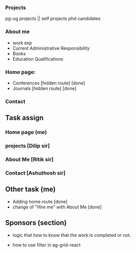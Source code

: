 
### Projects

pg-ug projects || self projects
phd candidates

### About me

- work exp
- Current Administrative Responsibility
- Books
- Education Qualifications 

### Home page: 

- Conferences [hidden route] [done]
- Journals [hidden route] [done]


### Contact 

## Task assign

### Home page (me)

### projects [Dilip sir]

### About Me [Ritik sir]

### Contact [Ashuthosh sir]

## Other task (me)
- Adding home route [done]
- change of "Hire me" with About Me [done]



## Sponsors (section)

- logic that how to know that the work is completed or not.

- how to use filter in ag-grid-react